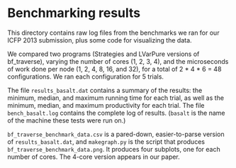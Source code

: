 # Benchmarking results

This directory contains raw log files from the benchmarks we ran for
our ICFP 2013 submission, plus some code for visualizing the data.

We compared two programs (Strategies and LVarPure versions of
bf_traverse), varying the number of cores (1, 2, 3, 4), and the
microseconds of work done per node (1, 2, 4, 8, 16, and 32), for a
total of 2 * 4 * 6 = 48 configurations.  We ran each configuration for
5 trials.

The file `results_basalt.dat` contains a summary of the results: the
minimum, median, and maximum running time for each trial, as well as
the minimum, median, and maximum productivity for each trial.  The
file `bench_basalt.log` contains the complete log of results.
(`basalt` is the name of the machine these tests were run on.)

`bf_traverse_benchmark_data.csv` is a pared-down, easier-to-parse
version of `results_basalt.dat`, and `makegraph.py` is the script that
produces `bf_traverse_benchmark_data.png`.  It produces four subplots,
one for each number of cores.  The 4-core version appears in our
paper.